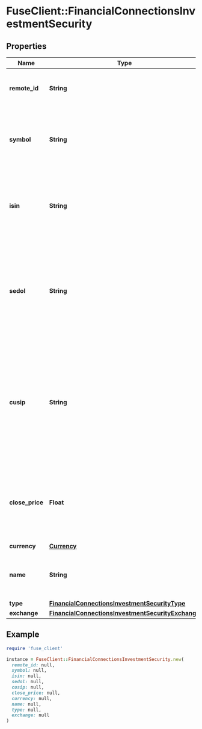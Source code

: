 # FuseClient::FinancialConnectionsInvestmentSecurity

## Properties

| Name | Type | Description | Notes |
| ---- | ---- | ----------- | ----- |
| **remote_id** | **String** | Remote Id of the security, ie Plaid or Snaptrade security id |  |
| **symbol** | **String** | The trading symbol for publicly traded securities, or a short identifier if available. |  |
| **isin** | **String** | The International Securities Identification Number (ISIN) uniquely identifies the security. | [optional] |
| **sedol** | **String** | The Stock Exchange Daily Official List (SEDOL) code uniquely identifies the security, primarily used in the United Kingdom and Ireland. | [optional] |
| **cusip** | **String** | The Committee on Uniform Securities Identification Procedures (CUSIP) number uniquely identifies the security, primarily used in the United States and Canada. | [optional] |
| **close_price** | **Float** | The closing price of the security, in cents, at the end of the most recent trading day. The format of this value is a double. | [optional] |
| **currency** | [**Currency**](Currency.md) |  |  |
| **name** | **String** | A descriptive name for the security, suitable for display. | [optional] |
| **type** | [**FinancialConnectionsInvestmentSecurityType**](FinancialConnectionsInvestmentSecurityType.md) |  | [optional] |
| **exchange** | [**FinancialConnectionsInvestmentSecurityExchange**](FinancialConnectionsInvestmentSecurityExchange.md) |  | [optional] |

## Example

```ruby
require 'fuse_client'

instance = FuseClient::FinancialConnectionsInvestmentSecurity.new(
  remote_id: null,
  symbol: null,
  isin: null,
  sedol: null,
  cusip: null,
  close_price: null,
  currency: null,
  name: null,
  type: null,
  exchange: null
)
```


